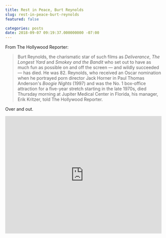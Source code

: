 ```yaml
---
title: Rest in Peace, Burt Reynolds
slug: rest-in-peace-burt-reynolds
featured: false

categories: posts
date: 2018-09-07 09:19:37.000000000 -07:00
---
```


From The Hollywood Reporter:

>  Burt Reynolds, the charismatic star of such films as _Deliverance_, _The Longest Yard_ and _Smokey and the Bandit_ who set out to have as much fun as possible on and off the screen — and wildly succeeded — has died. He was 82.
> Reynolds, who received an Oscar nomination when he portrayed porn director Jack Horner in Paul Thomas Anderson's _Boogie Nights_ (1997) and was the No. 1 box-office attraction for a five-year stretch starting in the late 1970s, died Thursday morning at Jupiter Medical Center in Florida, his manager, Erik Kritzer, told The Hollywood Reporter.

Over and out.

<iframe loading="lazy" width="500" height="375" src="https://www.youtube.com/embed/52nwBtFEFek?feature=oembed" frameborder="0" allow="autoplay; encrypted-media" allowfullscreen=""></iframe>
